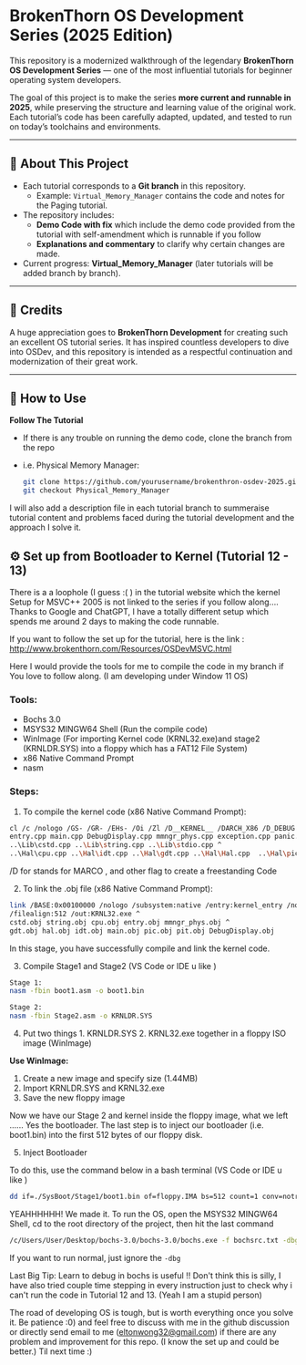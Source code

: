 # BrokenThorn OS Development Series (2025 Edition)

This repository is a modernized walkthrough of the legendary **BrokenThorn OS Development Series** — one of the most influential tutorials for beginner operating system developers.  

The goal of this project is to make the series **more current and runnable in 2025**, while preserving the structure and learning value of the original work. Each tutorial’s code has been carefully adapted, updated, and tested to run on today’s toolchains and environments.

---

## 📖 About This Project

- Each tutorial corresponds to a **Git branch** in this repository.  
  - Example: `Virtual_Memory_Manager` contains the code and notes for the Paging tutorial.  
- The repository includes:
  - **Demo Code with fix** which include the demo code provided from the tutorial with self-amendment which is runnable if you follow 
  - **Explanations and commentary** to clarify why certain changes are made.
- Current progress: **Virtual_Memory_Manager** (later tutorials will be added branch by branch).

---

## 🙏 Credits

A huge appreciation goes to **BrokenThorn Development** for creating such an excellent OS tutorial series. It has inspired countless developers to dive into OSDev, and this repository is intended as a respectful continuation and modernization of their great work.  

---

## 🚀 How to Use

**Follow The Tutorial**
- If there is any trouble on running the demo code, clone the branch from the repo

- i.e. Physical Memory Manager:
   ```bash
   git clone https://github.com/yourusername/brokenthron-osdev-2025.git
   git checkout Physical_Memory_Manager


I will also add a description file in each tutorial branch to summeraise tutorial content and problems faced during the tutorial development and the approach I solve it.  


## ⚙️ Set up from Bootloader to Kernel (Tutorial 12 - 13)
There is a a loophole (I guess :( ) in the tutorial website which the kernel Setup for MSVC++ 2005 is not linked to the series if you follow along.... Thanks to Google and ChatGPT, I have a totally different setup which spends me around 2 days to making the code runnable.

If you want to follow the set up for the tutorial, here is the link : http://www.brokenthorn.com/Resources/OSDevMSVC.html

Here I would provide the tools for me to compile the code in my branch if You love to follow along. (I am developing under Window 11 OS)

### Tools:
- Bochs 3.0
- MSYS32 MINGW64 Shell (Run the compile code)
- WinImage (For importing Kernel code (KRNL32.exe)and stage2 (KRNLDR.SYS) into a floppy which has a FAT12 File System)
- x86 Native Command Prompt
- nasm 


### Steps:
1. To compile the kernel code (x86 Native Command Prompt): 
```bash 
cl /c /nologo /GS- /GR- /EHs- /Oi /Zl /D__KERNEL__ /DARCH_X86 /D_DEBUG /I..\Header ^
entry.cpp main.cpp DebugDisplay.cpp mmngr_phys.cpp exception.cpp panic.cpp ^
..\Lib\cstd.cpp ..\Lib\string.cpp ..\Lib\stdio.cpp ^
..\Hal\cpu.cpp ..\Hal\idt.cpp ..\Hal\gdt.cpp ..\Hal\Hal.cpp  ..\Hal\pic.cpp ..\Hal\pit.cpp 
```

/D for stands for MARCO , and other flag to create a freestanding Code

2. To link the .obj file (x86 Native Command Prompt):
``` bash 
link /BASE:0x00100000 /nologo /subsystem:native /entry:kernel_entry /nodefaultlib /align:512 ^
/filealign:512 /out:KRNL32.exe ^
cstd.obj string.obj cpu.obj entry.obj mmngr_phys.obj ^
gdt.obj hal.obj idt.obj main.obj pic.obj pit.obj DebugDisplay.obj
```
In this stage, you have successfully compile and link the kernel code.

3. Compile Stage1 and Stage2 (VS Code or IDE u like )
```bash 
Stage 1: 
nasm -fbin boot1.asm -o boot1.bin

Stage 2: 
nasm -fbin Stage2.asm -o KRNLDR.SYS

```

4. Put two things 1. KRNLDR.SYS 2. KRNL32.exe together in a floppy ISO image (WinImage)

**Use WinImage:**
1. Create a new image and specify size (1.44MB)
2. Import KRNLDR.SYS and KRNL32.exe
3. Save the new floppy image

Now we have our Stage 2 and kernel inside the floppy image, what we left ...... Yes the bootloader. The last step is to inject our bootloader (i.e. boot1.bin) into the first 512 bytes of our floppy disk.

5. Inject Bootloader

To do this, use the command below in a bash terminal (VS Code or IDE u like )
```bash
dd if=./SysBoot/Stage1/boot1.bin of=floppy.IMA bs=512 count=1 conv=notrunc
```

YEAHHHHHH! We made it. To run the OS, open the MSYS32 MINGW64 Shell, cd to the root directory of the project, then hit the last command 
```bash 
/c/Users/User/Desktop/bochs-3.0/bochs-3.0/bochs.exe -f bochsrc.txt -dbg

```
If you want to run normal, just ignore the `-dbg`

Last Big Tip: Learn to debug in bochs is useful !! Don't think this is silly, I have also tried couple time stepping in every instruction just to check why i can't run the code in Tutorial 12 and 13. (Yeah I am a stupid person)

The road of developing OS is tough, but is worth everything once you solve it. Be patience :0) and feel free to discuss with me in the github discussion or directly send email to me (eltonwong32@gmail.com) if there are any problem and improvement for this repo. (I know the set up and could be better.) Til next time :)


